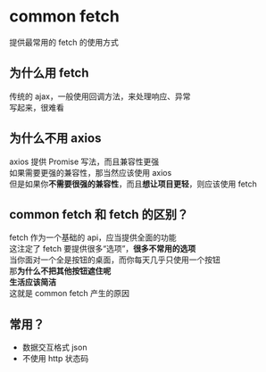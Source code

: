 # common fetch
提供最常用的 fetch 的使用方式

## 为什么用 fetch
传统的 ajax，一般使用回调方法，来处理响应、异常  
写起来，很难看  

## 为什么不用 axios
axios 提供 Promise 写法，而且兼容性更强  
如果需要更强的兼容性，那当然应该使用 axios  
但是如果你**不需要很强的兼容性**，而且**想让项目更轻**，则应该使用 fetch  

## common fetch 和 fetch 的区别？
fetch 作为一个基础的 api，应当提供全面的功能  
这注定了 fetch 要提供很多“选项”，**很多不常用的选项**  
当你面对一个全是按钮的桌面，而你每天几乎只使用一个按钮  
那**为什么不把其他按钮遮住呢**  
**生活应该简洁**  
这就是 common fetch 产生的原因  

## 常用？
+ 数据交互格式 json
+ 不使用 http 状态码